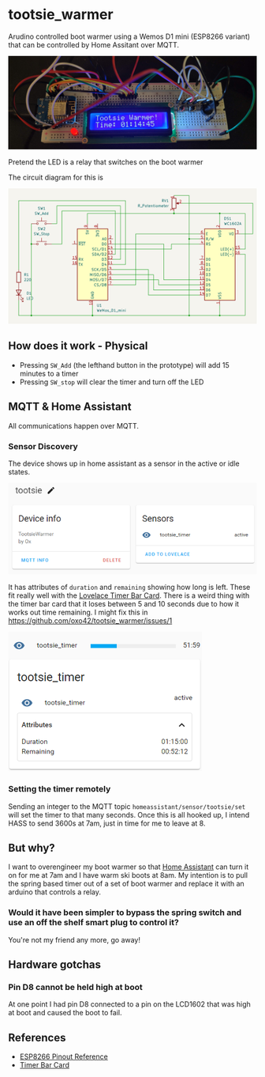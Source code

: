# tootsie_warmer

Arudino controlled boot warmer using a Wemos D1 mini (ESP8266 variant) that can be controlled by Home Assitant over MQTT.

![Breadboard prototype](images/prototype.jpg)

Pretend the LED is a relay that switches on the boot warmer

The circuit diagram for this is

![Schematic](images/schematic.png)


## How does it work - Physical

* Pressing `SW_Add` (the lefthand button in the prototype) will add 15 minutes to a timer
* Pressing `SW_stop` will clear the timer and turn off the LED

## MQTT & Home Assistant

All communications happen over MQTT.

### Sensor Discovery

The device shows up in home assistant as a sensor in the active or idle states.

![Home Assistant Device](images/hass-device.png)

It has attributes of `duration` and `remaining` showing how long is left.  These fit really well with the [Lovelace Timer Bar Card](https://github.com/rianadon/timer-bar-card).  There is a weird thing with the timer bar card that it loses between 5 and 10 seconds due to how it works out time remaining.  I might fix this in https://github.com/oxo42/tootsie_warmer/issues/1

![Timer with attributes](images/timer_attrs.png)


### Setting the timer remotely

Sending an integer to the MQTT topic `homeassistant/sensor/tootsie/set` will set the timer to that many seconds.  Once this is all hooked up, I intend HASS to send 3600s at 7am, just in time for me to leave at 8.


## But why?

I want to overengineer my boot warmer so that [Home Assistant](https://www.home-assistant.io/) can turn it on for me at 7am and I have warm ski boots at 8am. My intention is to pull the spring based timer out of a set of boot warmer and replace it with an arduino that controls a relay.

### Would it have been simpler to bypass the spring switch and use an off the shelf smart plug to control it?

You're not my friend any more, go away!

## Hardware gotchas

### Pin D8 cannot be held high at boot

At one point I had pin D8 connected to a pin on the LCD1602 that was high at boot and caused the boot to fail.

## References

* [ESP8266 Pinout Reference](https://randomnerdtutorials.com/esp8266-pinout-reference-gpios/)
* [Timer Bar Card](https://github.com/rianadon/timer-bar-card)
